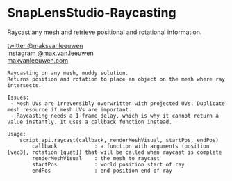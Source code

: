 # SnapLensStudio-Raycasting
Raycast any mesh and retrieve positional and rotational information.



[twitter @maksvanleeuwen](https://twitter.com/maksvanleeuwen)  
[instagram @max.van.leeuwen](https://instagram.com/max.van.leeuwen)  
[maxvanleeuwen.com](https://maxvanleeuwen.com/)  



```
Raycasting on any mesh, muddy solution.
Returns position and rotation to place an object on the mesh where ray intersects.

Issues:
 - Mesh UVs are irreversibly overwritten with projected UVs. Duplicate mesh resource if mesh UVs are important.
 - Raycasting needs a 1-frame-delay, which is why it cannot return a value instantly. It uses a callback function instead.

Usage:
	script.api.raycast(callback, renderMeshVisual, startPos, endPos)
		callback 			: a function with arguments (position [vec3], rotation [quat]) that will be called when raycast is complete
		renderMeshVisual 	: the mesh to raycast
		startPos 			: world position start of ray
		endPos 				: end position end of ray
